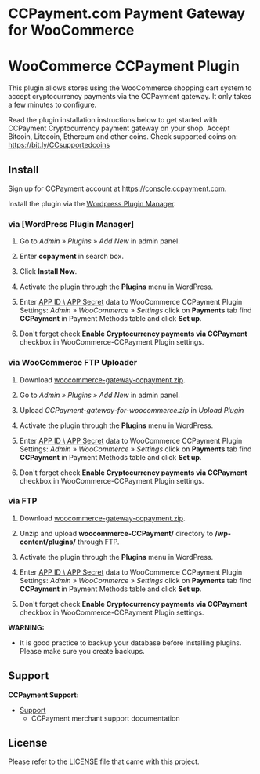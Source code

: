 CCPayment.com Payment Gateway for WooCommerce
=====================================================

# WooCommerce CCPayment Plugin

This plugin allows stores using the WooCommerce shopping cart system to accept cryptocurrency payments via the CCPayment gateway. It only takes a few minutes to configure.

Read the plugin installation instructions below to get started with CCPayment Cryptocurrency payment gateway on your shop.
Accept Bitcoin, Litecoin, Ethereum and other coins.
Check supported coins on: <https://bit.ly/CCsupportedcoins>

## Install

Sign up for CCPayment account at <https://console.ccpayment.com>.

Install the plugin via the [Wordpress Plugin Manager](https://wordpress.org/plugins/).

### via [WordPress Plugin Manager]

1. Go to *Admin » Plugins » Add New* in admin panel.

2. Enter **ccpayment** in search box.

3. Click **Install Now**.

4. Activate the plugin through the **Plugins** menu in WordPress.

5. Enter [APP ID \ APP Secret](https://ccpayment.com/api/doc/?en#credentials) data to WooCommerce CCPayment Plugin Settings: *Admin » WooCommerce » Settings* click on **Payments** tab find **CCPayment** in Payment Methods table and click **Set up**.

6. Don't forget check **Enable Cryptocurrency payments via CCPayment** checkbox in WooCommerce-CCPayment Plugin settings.

### via WooCommerce FTP Uploader

1. Download [woocommerce-gateway-ccpayment.zip](https://github.com/cctip/woocommerce-gateway-ccpayment/releases).

2. Go to *Admin » Plugins » Add New* in admin panel.

3. Upload *CCPayment-gateway-for-woocommerce.zip* in *Upload Plugin*

4. Activate the plugin through the **Plugins** menu in WordPress.

5. Enter [APP ID \ APP Secret](https://ccpayment.com/api/doc/?en#credentials)  data to WooCommerce CCPayment Plugin Settings: *Admin » WooCommerce » Settings* click on **Payments** tab find **CCPayment** in Payment Methods table and click **Set up**.

6. Don't forget check **Enable Cryptocurrency payments via CCPayment** checkbox in WooCommerce-CCPayment Plugin settings.

### via FTP

1. Download [woocommerce-gateway-ccpayment.zip](https://github.com/cctip/woocommerce-gateway-ccpayment/releases).

2. Unzip and upload **woocommerce-CCPayment/** directory to **/wp-content/plugins/** through FTP.

3. Activate the plugin through the **Plugins** menu in WordPress.

4. Enter [APP ID \ APP Secret](https://ccpayment.com/api/doc/?en#credentials)  data to WooCommerce CCPayment Plugin Settings: *Admin » WooCommerce » Settings* click on **Payments** tab find **CCPayment** in Payment Methods table and click **Set up**.

5. Don't forget check **Enable Cryptocurrency payments via CCPayment** checkbox in WooCommerce-CCPayment Plugin settings.


**WARNING:** 
* It is good practice to backup your database before installing plugins. Please make sure you create backups.

## Support

**CCPayment Support:**

* [Support](https://ccpayment.com/api/doc/?en)
  * CCPayment merchant support documentation

## License

Please refer to the [LICENSE](https://github.com/CCPayment/woocommerce-plugin/blob/master/LICENSE) file that came with this project.
